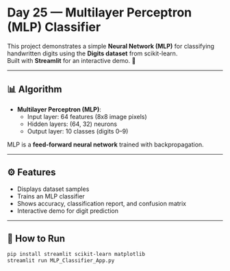 # Day 25 — Multilayer Perceptron (MLP) Classifier

This project demonstrates a simple **Neural Network (MLP)** for classifying handwritten digits using the **Digits dataset** from scikit-learn.  
Built with **Streamlit** for an interactive demo. 🚀

---

## 📊 Algorithm
- **Multilayer Perceptron (MLP)**:  
  - Input layer: 64 features (8x8 image pixels)  
  - Hidden layers: (64, 32) neurons  
  - Output layer: 10 classes (digits 0–9)  

MLP is a **feed-forward neural network** trained with backpropagation.

---

## ⚙️ Features
- Displays dataset samples
- Trains an MLP classifier
- Shows accuracy, classification report, and confusion matrix
- Interactive demo for digit prediction

---

## 🚀 How to Run
```bash
pip install streamlit scikit-learn matplotlib
streamlit run MLP_Classifier_App.py
